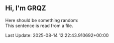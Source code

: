 ## Hi, I'm GRQZ
Here should be something random:  
This sentence is read from a file.


Last Update: 2025-08-14 12:22:43.910692+00:00
